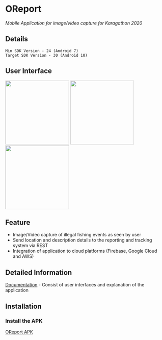 # OReport

*Mobile Application for image/video capture for Karagathon 2020*

## Details
```
Min SDK Version - 24 (Android 7)
Target SDK Version - 30 (Android 10)
```

## User Interface

<img src="https://github.com/rjtmahinay/illegal-fishing-report-mobile/blob/master/ui/splash.jpg" width="200"> <img src="https://github.com/rjtmahinay/illegal-fishing-report-mobile/blob/master/ui/login.jpg" width="200"> <img src="https://github.com/rjtmahinay/illegal-fishing-report-mobile/blob/master/ui/report.jpg" width="200">


## Feature
* Image/Video capture of illegal fishing events as seen by user
* Send location and description details to the reporting and tracking system via REST
* Integration of application to cloud platforms (Firebase, Google Cloud and AWS)

## Detailed Information
[Documentation](https://github.com/rjtmahinay/illegal-fishing-report-mobile/blob/master/details/README.md) - Consist of user interfaces and explanation of the application

## Installation
### Install the APK
[OReport APK](https://github.com/rjtmahinay/illegal-fishing-report-mobile/blob/master/apk/oreport1.0.apk)

